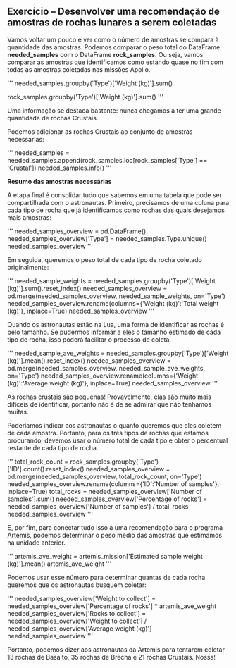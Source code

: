 ## Exercício – Desenvolver uma recomendação de amostras de rochas lunares a serem coletadas

Vamos voltar um pouco e ver como o número de amostras se compara à quantidade das amostras. Podemos comparar o peso total do DataFrame **needed_samples** com o DataFrame **rock_samples**. Ou seja, vamos comparar as amostras que identificamos como estando quase no fim com todas as amostras coletadas nas missões Apollo.

'''
needed_samples.groupby('Type')['Weight (kg)'].sum()

rock_samples.groupby('Type')['Weight (kg)'].sum()
'''

Uma informação se destaca bastante: nunca chegamos a ter uma grande quantidade de rochas Crustais.

Podemos adicionar as rochas Crustais ao conjunto de amostras necessárias:

'''
needed_samples = needed_samples.append(rock_samples.loc[rock_samples['Type'] == 'Crustal'])
needed_samples.info()
'''

**Resumo das amostras necessárias**

A etapa final é consolidar tudo que sabemos em uma tabela que pode ser compartilhada com o astronautas. Primeiro, precisamos de uma coluna para cada tipo de rocha que já identificamos como rochas das quais desejamos mais amostras:

'''
needed_samples_overview = pd.DataFrame()
needed_samples_overview['Type'] = needed_samples.Type.unique()
needed_samples_overview
'''

Em seguida, queremos o peso total de cada tipo de rocha coletado originalmente:

'''
needed_sample_weights = needed_samples.groupby('Type')['Weight (kg)'].sum().reset_index()
needed_samples_overview = pd.merge(needed_samples_overview, needed_sample_weights, on='Type')
needed_samples_overview.rename(columns={'Weight (kg)':'Total weight (kg)'}, inplace=True)
needed_samples_overview
'''

Quando os astronautas estão na Lua, uma forma de identificar as rochas é pelo tamanho. Se pudermos informar a eles o tamanho estimado de cada tipo de rocha, isso poderá facilitar o processo de coleta.

'''
needed_sample_ave_weights = needed_samples.groupby('Type')['Weight (kg)'].mean().reset_index()
needed_samples_overview = pd.merge(needed_samples_overview, needed_sample_ave_weights, on='Type')
needed_samples_overview.rename(columns={'Weight (kg)':'Average weight (kg)'}, inplace=True)
needed_samples_overview
'''

As rochas crustais são pequenas! Provavelmente, elas são muito mais difíceis de identificar, portanto não é de se admirar que não tenhamos muitas.

Poderíamos indicar aos astronautas o quanto queremos que eles coletem de cada amostra. Portanto, para os três tipos de rochas que estamos procurando, devemos usar o número total de cada tipo e obter o percentual restante de cada tipo de rocha.

'''
total_rock_count = rock_samples.groupby('Type')['ID'].count().reset_index()
needed_samples_overview = pd.merge(needed_samples_overview, total_rock_count, on='Type')
needed_samples_overview.rename(columns={'ID':'Number of samples'}, inplace=True)
total_rocks = needed_samples_overview['Number of samples'].sum()
needed_samples_overview['Percentage of rocks'] = needed_samples_overview['Number of samples'] / total_rocks
needed_samples_overview
'''

E, por fim, para conectar tudo isso a uma recomendação para o programa Artemis, podemos determinar o peso médio das amostras que estimamos na unidade anterior.

'''
artemis_ave_weight = artemis_mission['Estimated sample weight (kg)'].mean()
artemis_ave_weight
'''

Podemos usar esse número para determinar quantas de cada rocha queremos que os astronautas busquem coletar:

'''
needed_samples_overview['Weight to collect'] = needed_samples_overview['Percentage of rocks'] * artemis_ave_weight
needed_samples_overview['Rocks to collect'] = needed_samples_overview['Weight to collect'] / needed_samples_overview['Average weight (kg)']
needed_samples_overview
'''

Portanto, podemos dizer aos astronautas da Artemis para tentarem coletar 13 rochas de Basalto, 35 rochas de Brecha e 21 rochas Crustais. Nossa!